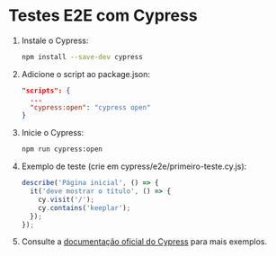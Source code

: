 # Testes E2E com Cypress

1. Instale o Cypress:

   ```sh
   npm install --save-dev cypress
   ```

2. Adicione o script ao package.json:

   ```json
   "scripts": {
     ...
     "cypress:open": "cypress open"
   }
   ```

3. Inicie o Cypress:

   ```sh
   npm run cypress:open
   ```

4. Exemplo de teste (crie em cypress/e2e/primeiro-teste.cy.js):

   ```js
   describe('Página inicial', () => {
     it('deve mostrar o título', () => {
       cy.visit('/');
       cy.contains('keeplar');
     });
   });
   ```

5. Consulte a [documentação oficial do Cypress](https://docs.cypress.io/) para mais exemplos.
